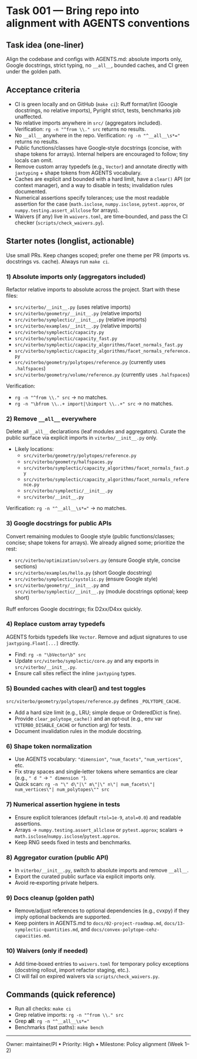 # Task 001 — Bring repo into alignment with AGENTS conventions

## Task idea (one‑liner)
Align the codebase and configs with AGENTS.md: absolute imports only, Google docstrings, strict typing, no `__all__`, bounded caches, and CI green under the golden path.

## Acceptance criteria
- CI is green locally and on GitHub (`make ci`): Ruff format/lint (Google docstrings, no relative imports), Pyright strict, tests, benchmarks job unaffected.
- No relative imports anywhere in `src/` (aggregators included). Verification: `rg -n "^from \\." src` returns no results.
- No `__all__` anywhere in the repo. Verification: `rg -n "^__all__\s*="` returns no results.
- Public functions/classes have Google‑style docstrings (concise, with shape tokens for arrays). Internal helpers are encouraged to follow; tiny locals can omit.
- Remove custom array typedefs (e.g., `Vector`) and annotate directly with `jaxtyping` + shape tokens from AGENTS vocabulary.
- Caches are explicit and bounded with a hard limit, have a `clear()` API (or context manager), and a way to disable in tests; invalidation rules documented.
- Numerical assertions specify tolerances; use the most readable assertion for the case (`math.isclose`, `numpy.isclose`, `pytest.approx`, or `numpy.testing.assert_allclose` for arrays).
- Waivers (if any) live in `waivers.toml`, are time‑bounded, and pass the CI checker (`scripts/check_waivers.py`).

## Starter notes (longlist, actionable)

Use small PRs. Keep changes scoped; prefer one theme per PR (imports vs. docstrings vs. cache). Always run `make ci`.

### 1) Absolute imports only (aggregators included)
Refactor relative imports to absolute across the project. Start with these files:
- `src/viterbo/__init__.py` (uses relative imports)
- `src/viterbo/geometry/__init__.py` (relative imports)
- `src/viterbo/symplectic/__init__.py` (relative imports)
- `src/viterbo/examples/__init__.py` (relative imports)
- `src/viterbo/symplectic/capacity.py`
- `src/viterbo/symplectic/capacity_fast.py`
- `src/viterbo/symplectic/capacity_algorithms/facet_normals_fast.py`
- `src/viterbo/symplectic/capacity_algorithms/facet_normals_reference.py`
- `src/viterbo/geometry/polytopes/reference.py` (currently uses `.halfspaces`)
- `src/viterbo/geometry/volume/reference.py` (currently uses `.halfspaces`)

Verification:
- `rg -n "^from \\." src` → no matches.
- `rg -n "\bfrom \\..+ import|\bimport \\..+" src` → no matches.

### 2) Remove `__all__` everywhere
Delete all `__all__` declarations (leaf modules and aggregators). Curate the public surface via explicit imports in `viterbo/__init__.py` only.
- Likely locations:
  - `src/viterbo/geometry/polytopes/reference.py`
  - `src/viterbo/geometry/halfspaces.py`
  - `src/viterbo/symplectic/capacity_algorithms/facet_normals_fast.py`
  - `src/viterbo/symplectic/capacity_algorithms/facet_normals_reference.py`
  - `src/viterbo/symplectic/__init__.py`
  - `src/viterbo/__init__.py`

Verification: `rg -n "^__all__\s*="` → no matches.

### 3) Google docstrings for public APIs
Convert remaining modules to Google style (public functions/classes; concise; shape tokens for arrays). We already aligned some; prioritize the rest:
- `src/viterbo/optimization/solvers.py` (ensure Google style, concise sections)
- `src/viterbo/examples/hello.py` (short Google docstring)
- `src/viterbo/symplectic/systolic.py` (ensure Google style)
- `src/viterbo/geometry/__init__.py` and `src/viterbo/symplectic/__init__.py` (module docstrings optional; keep short)

Ruff enforces Google docstrings; fix D2xx/D4xx quickly.

### 4) Replace custom array typedefs
AGENTS forbids typedefs like `Vector`. Remove and adjust signatures to use `jaxtyping.Float[...]` directly.
- Find: `rg -n "\bVector\b" src`
- Update `src/viterbo/symplectic/core.py` and any exports in `src/viterbo/__init__.py`.
- Ensure call sites reflect the inline `jaxtyping` types.

### 5) Bounded caches with clear() and test toggles
`src/viterbo/geometry/polytopes/reference.py` defines `_POLYTOPE_CACHE`.
- Add a hard size limit (e.g., LRU; simple deque or OrderedDict is fine).
- Provide `clear_polytope_cache()` and an opt‑out (e.g., env var `VITERBO_DISABLE_CACHE` or function arg) for tests.
- Document invalidation rules in the module docstring.

### 6) Shape token normalization
- Use AGENTS vocabulary: `"dimension"`, `"num_facets"`, `"num_vertices"`, etc.
- Fix stray spaces and single‑letter tokens where semantics are clear (e.g., `" d "` → `" dimension "`).
- Quick scan: `rg -n "\" d\"|\" m\"|\" n\"| num_facets\"| num_vertices\"| num_polytopes\"" src`

### 7) Numerical assertion hygiene in tests
- Ensure explicit tolerances (default `rtol=1e-9`, `atol=0.0`) and readable assertions.
- Arrays → `numpy.testing.assert_allclose` or `pytest.approx`; scalars → `math.isclose`/`numpy.isclose`/`pytest.approx`.
- Keep RNG seeds fixed in tests and benchmarks.

### 8) Aggregator curation (public API)
- In `viterbo/__init__.py`, switch to absolute imports and remove `__all__`.
- Export the curated public surface via explicit imports only.
- Avoid re‑exporting private helpers.

### 9) Docs cleanup (golden path)
- Remove/adjust references to optional dependencies (e.g., cvxpy) if they imply optional backends are supported.
- Keep pointers in AGENTS.md to `docs/02-project-roadmap.md`, `docs/13-symplectic-quantities.md`, and `docs/convex-polytope-cehz-capacities.md`.

### 10) Waivers (only if needed)
- Add time‑boxed entries to `waivers.toml` for temporary policy exceptions (docstring rollout, import refactor staging, etc.).
- CI will fail on expired waivers via `scripts/check_waivers.py`.

## Commands (quick reference)
- Run all checks: `make ci`
- Grep relative imports: `rg -n "^from \\." src`
- Grep __all__: `rg -n "^__all__\s*="`
- Benchmarks (fast paths): `make bench`

---
Owner: maintainer/PI  •  Priority: High  •  Milestone: Policy alignment (Week 1–2)

